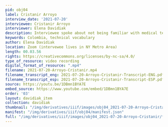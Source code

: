 ```yaml
---
pid: obj04
label: Cristanir Arroyo
interview_date: '2021-07-20'
interviewee: Cristanir Arroyo
interviewer: Elena Davidiak
description: Interviewee spoke about not being familiar with medical terminology
keywords: Colombia, technical vocabulary
author: Elena Davidiak
location: Zoom (intervewee lives in NY Metro Area)
length: 00.03.56
rights: https://creativecommons.org/licenses/by-nc-sa/4.0/
type_of_resource: video recording
digital_format_of_resource: ".mp4"
filename: 2021-07-20-Arroyo-Cristanir.mp4
filename_transcript_eng: 2021-07-20-Arroyo-Cristanir-Transcript-ENG.pdf
filename_transcript_esp: 2021-07-20-Arroyo-Cristanir-Transcript-ESP.pdf
source: https://youtu.be/1DBmn1BYA7E
embed_source: https://www.youtube.com/embed/1DBmn1BYA7E
order: '03'
layout: davidiak_item
collection: davidiak
thumbnail: "/img/derivatives/iiif/images/obj04_2021-07-20-Arroyo-Cristanir/full/250,/0/default.jpg"
manifest: "/img/derivatives/iiif/obj04/manifest.json"
full: "/img/derivatives/iiif/images/obj04_2021-07-20-Arroyo-Cristanir/full/1140,/0/default.jpg"
---
```

